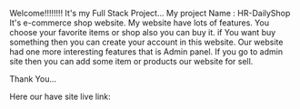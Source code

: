 Welcome!!!!!!!!
It's my Full Stack Project...
My project Name : HR-DailyShop
It's e-commerce shop website.
My website have lots of features.
You choose your favorite items or shop also you can buy it.
if You want buy something then you can create your account in this website.
Our website had one more interesting features that is Admin panel.
If you go to admin site then you can add some item or products our website for sell.

Thank You...

Here our have site live link: 